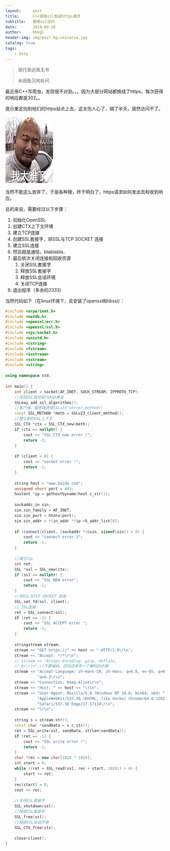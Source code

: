 ```yaml
---
layout:     post
title:      C++使用ssl发送https请求
subtitle:   使用ssl访问
date:       2019-09-28
author:     bbkgl
header-img: img/post-bg-universe.jpg
catalog: true
tags:
    - http
---
```


> 渐行渐远渐无书
> 
> 水阔鱼沉何处问
> 

最近用C++写爬虫，发现很不对劲。。。因为大部分网站都换成了https，每次获得的响应都是302。。

提示重定向到他们的https站点上去，这太伤人心了，搞了半天，居然访问不了。

![H592b1e643bbd4bcbae9a25c06715e063t](https://raw.githubusercontent.com/bbkgl/bbkgl.github.io/master/cloud_img/H592b1e643bbd4bcbae9a25c06715e063t.jpg)

当然不能这么放弃了，于是各种搜，终于明白了，https请求如何发出去和收到响应。

总的来说，需要经过以下步骤：

1. 初始化OpenSSL
2. 创建CTX上下文环境
3. 建立TCP连接
4. 创建SSL套接字，将SSL与TCP SOCKET 连接
5. 建立SSL连接
6. 然后就是通信，blablabla..
7. 最后依次关闭连接和回收资源
   1. 关闭SSL套接字
   2. 释放SSL套接字
   3. 释放SSL会话环境
   4. 关闭TCP连接
8. 退出程序（多余的2333）

当然代码如下（在linux环境下，且安装了openssl和libssl）：

```cpp
#include <arpa/inet.h>
#include <netdb.h>
#include <openssl/err.h>
#include <openssl/ssl.h>
#include <sys/socket.h>
#include <unistd.h>
#include <cstring>
#include <fstream>
#include <iostream>
#include <sstream>
#include <string>

using namespace std;

int main() {
    int client = socket(AF_INET, SOCK_STREAM, IPPROTO_TCP);
    //添加SSL的加密/HASH算法
    SSLeay_add_ssl_algorithms();
    //客户端，服务端选择SSLv23_server_method()
    const SSL_METHOD *meth = SSLv23_client_method();
    //建立新的SSL上下文
    SSL_CTX *ctx = SSL_CTX_new(meth);
    if (ctx == nullptr) {
        cout << "SSL_CTX_new error !";
        return -1;
    }

    if (client < 0) {
        cout << "socket error !";
        return -1;
    }

    string host = "www.baidu.com";
    unsigned short port = 443;
    hostent *ip = gethostbyname(host.c_str());

    sockaddr_in sin;
    sin.sin_family = AF_INET;
    sin.sin_port = htons(port);
    sin.sin_addr = *(in_addr *)ip->h_addr_list[0];

    if (connect(client, (sockaddr *)&sin, sizeof(sin)) < 0) {
        cout << "connect error 1";
        return -1;
    }

    //建立SSL
    int ret;
    SSL *ssl = SSL_new(ctx);
    if (ssl == nullptr) {
        cout << "SSL NEW error";
        return -1;
    }
    //将SSL与TCP SOCKET 连接
    SSL_set_fd(ssl, client);
    // SSL连接
    ret = SSL_connect(ssl);
    if (ret == -1) {
        cout << "SSL ACCEPT error ";
        return -1;
    }

    stringstream stream;
    stream << "GET https://" << host << " HTTP/1.0\r\n";
    stream << "Accept: */*\r\n";
    // stream << "Accept-Encoding: gzip, deflate,
    // br\r\n";//不要编码，否则还得多一个解码的步骤
    stream << "Accept-Language: zh-Hans-CN, zh-Hans; q=0.8, en-US; q=0.5, en; "
              "q=0.3\r\n";
    stream << "Connection: Keep-Alive\r\n";
    stream << "Host: " << host << "\r\n";
    stream << "User-Agent: Mozilla/5.0 (Windows NT 10.0; Win64; x64) "
              "AppleWebKit/537.36 (KHTML, like Gecko) Chrome/64.0.3282.140 "
              "Safari/537.36 Edge/17.17134\r\n";
    stream << "\r\n";

    string s = stream.str();
    const char *sendData = s.c_str();
    ret = SSL_write(ssl, sendData, strlen(sendData));
    if (ret == -1) {
        cout << "SSL write error !";
        return -1;
    }
    char *rec = new char[1024 * 1024];
    int start = 0;
    while ((ret = SSL_read(ssl, rec + start, 1024)) > 0) {
        start += ret;
    }
    rec[start] = 0;
    cout << rec;

    //关闭SSL套接字
    SSL_shutdown(ssl);
    //释放SSL套接字
    SSL_free(ssl);
    //释放SSL会话环境
    SSL_CTX_free(ctx);

    close(client);
}
```

